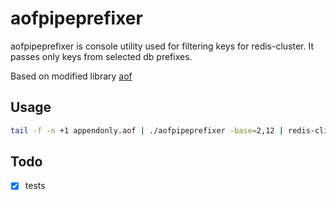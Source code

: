 # aofpipeprefixer

aofpipeprefixer is console utility used for filtering keys for redis-cluster. It passes only keys from selected db prefixes.

Based on modified library [aof](http://github.com/gato/aof)

## Usage
```bash
tail -f -n +1 appendonly.aof | ./aofpipeprefixer -base=2,12 | redis-cli --pipe
```

## Todo
- [x] tests